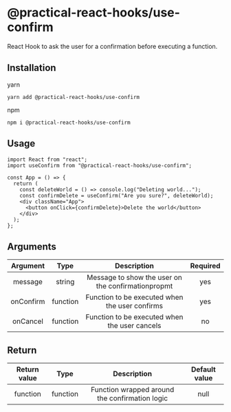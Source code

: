 # @practical-react-hooks/use-confirm

React Hook to ask the user for a confirmation before executing a function.

## Installation

yarn  
```
yarn add @practical-react-hooks/use-confirm
```
  
npm
```  
npm i @practical-react-hooks/use-confirm
```

## Usage
  
```
import React from "react";
import useConfirm from "@practical-react-hooks/use-confirm";

const App = () => {
  return (
    const deleteWorld = () => console.log("Deleting world...");
    const confirmDelete = useConfirm("Are you sure?", deleteWorld);
    <div className="App">
      <button onClick={confirmDelete}>Delete the world</button>
    </div>
  );
};
```

## Arguments  
  
|Argument|Type|Description|Required|
|:---:|:---:|:---:|:---:|
|message|string|Message to show the user on the confirmationpropmt|yes|
|onConfirm|function|Function to be executed when the user confirms|yes|
|onCancel|function|Function to be executed when the user cancels|no|

## Return
  
|Return value|Type|Description|Default value|
|:---:|:---:|:---:|:---:|
|function|function|Function wrapped around the confirmation logic|null|